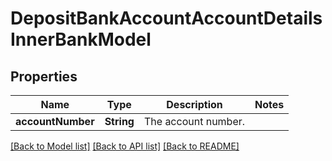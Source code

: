 # DepositBankAccountAccountDetailsInnerBankModel

## Properties
Name | Type | Description | Notes
------------ | ------------- | ------------- | -------------
**accountNumber** | **String** | The account number. | 

[[Back to Model list]](../README.md#documentation-for-models) [[Back to API list]](../README.md#documentation-for-api-endpoints) [[Back to README]](../README.md)


